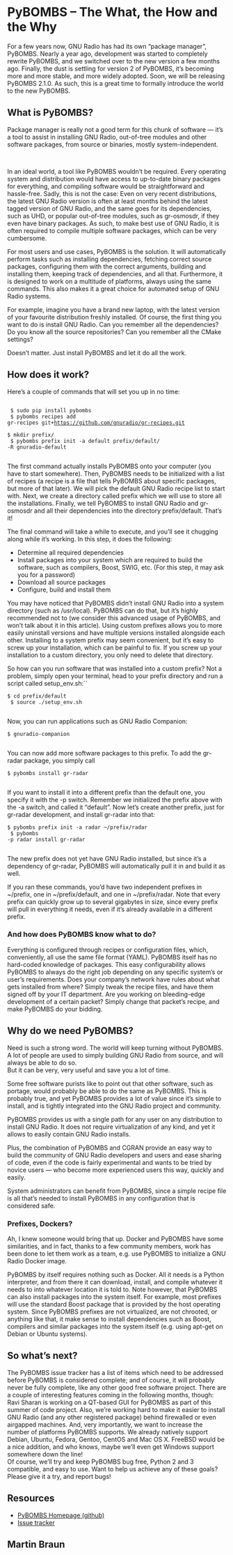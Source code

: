 
# PyBOMBS – The What, the How and the Why

For a few years now, GNU Radio has had its own &#8220;package manager&#8221;, PyBOMBS. Nearly a year ago, development was started to completely rewrite PyBOMBS, and we switched over to the new version a few months ago. Finally, the dust is settling for version 2 of PyBOMBS, it&#8217;s becoming more and more stable, and more widely adopted. Soon, we will be releasing PyBOMBS 2.1.0. As such, this is a great time to formally introduce the world to the new PyBOMBS.

## What is PyBOMBS?

Package manager is really not a good term for this chunk of software &#8212; it&#8217;s a tool to assist in installing GNU Radio, out-of-tree modules and other software packages, from source or binaries, mostly system-independent.<br />
<!--more--><br />
In an ideal world, a tool like PyBOMBS wouldn&#8217;t be required. Every operating system and distribution would have access to up-to-date binary packages for everything, and compiling software would be straightforward and hassle-free. Sadly, this is not the case: Even on very recent distributions, the latest GNU Radio version is often at least months behind the latest tagged version of GNU Radio, and the same goes for its dependencies, such as UHD, or popular out-of-tree modules, such as gr-osmosdr, if they even have binary packages. As such, to make best use of GNU Radio, it is often required to compile multiple software packages, which can be very cumbersome.

For most users and use cases, PyBOMBS is the solution. It will automatically perform tasks such as installing dependencies, fetching correct source packages, configuring them with the correct arguments, building and installing them, keeping track of dependencies, and all that. Furthermore, it is designed to work on a multitude of platforms, always using the same commands. This also makes it a great choice for automated setup of GNU Radio systems.

For example, imagine you have a brand new laptop, with the latest version of your favourite distribution freshly installed. Of course, the first thing you want to do is install GNU Radio. Can you remember all the dependencies? Do you know all the source repositories? Can you remember all the CMake settings?

Doesn&#8217;t matter. Just install PyBOMBS and let it do all the work.

## How does it work?

Here&#8217;s a couple of commands that will set you up in no time:

<code><br />
$ sudo pip install pybombs<br />
$ pybombs recipes add gr-recipes git+https://github.com/gnuradio/gr-recipes.git<br />
$ mkdir prefix/<br />
$ pybombs prefix init -a default prefix/default/ -R gnuradio-default<br />
</code>

The first command actually installs PyBOMBS onto your computer (you have to start somewhere). Then, PyBOMBS needs to be initialized with a list of recipes (a recipe is a file that tells PyBOMBS about specific packages, but more of that later). We will pick the default GNU Radio recipe list to start with. Next, we create a directory called prefix which we will use to store all the installations. Finally, we tell PyBOMBS to install GNU Radio and gr-osmosdr and all their dependencies into the directory prefix/default. That&#8217;s it!

The final command will take a while to execute, and you&#8217;ll see it chugging along while it&#8217;s working. In this step, it does the following:

- Determine all required dependencies
- Install packages into your system which are required to build the software, such as compilers, Boost, SWIG, etc. (For this step, it may ask you for a password)
- Download all source packages
- Configure, build and install them

You may have noticed that PyBOMBS didn&#8217;t install GNU Radio into a system directory (such as /usr/local). PyBOMBS can do that, but it&#8217;s highly recommended not to (we consider this advanced usage of PyBOMBS, and won&#8217;t talk about it in this article). Using custom prefixes allows you to more easily uninstall versions and have multiple versions installed alongside each other. Installing to a system prefix may seem convenient, but it&#8217;s easy to screw up your installation, which can be painful to fix. If you screw up your installation to a custom directory, you only need to delete that directory.

So how can you run software that was installed into a custom prefix? Not a problem, simply open your terminal, head to your prefix directory and run a script called setup_env.sh:``

<code>$ cd prefix/default<br />
$ source ./setup_env.sh<br />
</code>

Now, you can run applications such as GNU Radio Companion:

<code>$ gnuradio-companion<br />
</code>

You can now add more software packages to this prefix. To add the gr-radar package, you simply call

<code>$ pybombs install gr-radar<br />
</code>

If you want to install it into a different prefix than the default one, you specify it with the -p switch. Remember we initialized the prefix above with the -a switch, and called it &#8220;default&#8221;. Now let&#8217;s create another prefix, just for gr-radar development, and install gr-radar into that:

<code>$ pybombs prefix init -a radar ~/prefix/radar<br />
$ pybombs -p radar install gr-radar<br />
</code>

The new prefix does not yet have GNU Radio installed, but since it&#8217;s a dependency of gr-radar, PyBOMBS will automatically pull it in and build it as well.

If you ran these commands, you&#8217;d have two independent prefixes in ~/prefix, one in ~/prefix/default, and one in ~/prefix/radar. Note that every prefix can quickly grow up to several gigabytes in size, since every prefix will pull in everything it needs, even if it&#8217;s already available in a different prefix.

### And how does PyBOMBS know what to do?

Everything is configured through recipes or configuration files, which, conveniently, all use the same file format (YAML). PyBOMBS itself has no hard-coded knowledge of packages. This easy configurability allows PyBOMBS to always do the right job depending on any specific system&#8217;s or user&#8217;s requirements. Does your company&#8217;s network have rules about what gets installed from where? Simply tweak the recipe files, and have them signed off by your IT department. Are you working on bleeding-edge development of a certain packet? Simply change that packet&#8217;s recipe, and make PyBOMBS do your bidding.

## Why do we need PyBOMBS?

Need is such a strong word. The world will keep turning without PyBOMBS. A lot of people are used to simply building GNU Radio from source, and will always be able to do so.<br />
But it can be very, very useful and save you a lot of time.

Some free software purists like to point out that other software, such as portage, would probably be able to do the same as PyBOMBS. This is probably true, and yet PyBOMBS provides a lot of value since it&#8217;s simple to install, and is tightly integrated into the GNU Radio project and community.

PyBOMBS provides us with a single path for any user on any distribution to install GNU Radio. It does not require virtualization of any kind, and yet it allows to easily contain GNU Radio installs.

Plus, the combination of PyBOMBS and CGRAN provide an easy way to build the community of GNU Radio developers and users and ease sharing of code, even if the code is fairly experimental and wants to be tried by novice users &#8212; who become more experienced users this way, quickly and easily.

System administrators can benefit from PyBOMBS, since a simple recipe file is all that&#8217;s needed to install PyBOMBS in any configuration that is considered safe.

### Prefixes, Dockers?

Ah, I knew someone would bring that up. Docker and PyBOMBS have some similarities, and in fact, thanks to a few community members, work has been done to let them work as a team, e.g. use PyBOMBS to initialize a GNU Radio Docker image.

PyBOMBS by itself requires nothing such as Docker. All it needs is a Python interpreter, and from there it can download, install, and compile whatever it needs to into whatever location it is told to. Note however, that PyBOMBS can also install packages into the system itself. For example, most prefixes will use the standard Boost package that is provided by the host operating system. Since PyBOMBS prefixes are not virtualized, are not chrooted, or anything like that, it make sense to install dependencies such as Boost, compilers and similar packages into the system itself (e.g. using apt-get on Debian or Ubuntu systems).

## So what&#8217;s next?

The PyBOMBS issue tracker has a list of items which need to be addressed before PyBOMBS is considered complete; and of course, it will probably never be fully complete, like any other good free software project. There are a couple of interesting features coming in the following months, though: Ravi Sharan is working on a QT-based GUI for PyBOMBS as part of this summer of code project. Also, we&#8217;re working hard to make it easier to install GNU Radio (and any other registered package) behind firewalled or even airgapped machines. And, very importantly, we want to increase the number of platforms PyBOMBS supports. We already natively support Debian, Ubuntu, Fedora, Gentoo, CentOS and Mac OS X. FreeBSD would be a nice addition, and who knows, maybe we&#8217;ll even get Windows support somewhere down the line!<br />
Of course, we&#8217;ll try and keep PyBOMBS bug free, Python 2 and 3 compatible, and easy to use. Want to help us achieve any of these goals? Please give it a try, and report bugs!

## Resources

- [PyBOMBS Homepage (github)](https://github.com/gnuradio/pybombs/)
- [Issue tracker](https://github.com/gnuradio/pybombs/issues)

## Martin Braun
